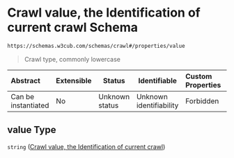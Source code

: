 # Crawl value, the Identification of current crawl Schema

```txt
https://schemas.w3cub.com/schemas/crawl#/properties/value
```




> Crawl type, commonly lowercase
>

| Abstract            | Extensible | Status         | Identifiable            | Custom Properties | Additional Properties | Access Restrictions | Defined In                                                                   |
| :------------------ | ---------- | -------------- | ----------------------- | :---------------- | --------------------- | ------------------- | ---------------------------------------------------------------------------- |
| Can be instantiated | No         | Unknown status | Unknown identifiability | Forbidden         | Allowed               | none                | [crawl.schema.json\*](../generated/crawl.schema.json "open original schema") |

## value Type

`string` ([Crawl value, the Identification of current crawl](crawl-properties-crawl-value-the-identification-of-current-crawl.md))
